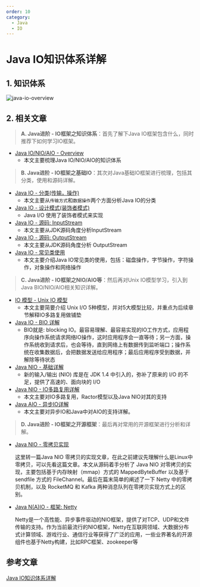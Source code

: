 ```yaml
---
order: 10
category:
  - Java
  - IO
---
```


# Java IO知识体系详解

## 1. 知识体系

![java-io-overview](https://zszblog.oss-cn-beijing.aliyuncs.com/zszblog/java-io-overview.jpeg)

## 2. 相关文章

> **A. Java进阶 - IO框架之知识体系**：首先了解下Java IO框架包含什么，同时推荐下如何学习IO框架。

- [Java IO/NIO/AIO - Overview](https://pdai.tech/md/java/io/java-io-overview.html)
  - 本文主要梳理Java IO/NIO/AIO的知识体系

> **B. Java进阶 - IO框架之基础IO**：其次对Java基础IO框架进行梳理，包括其分类，使用和源码详解。

- [Java IO - 分类(传输，操作)](https://pdai.tech/md/java/io/java-io-basic-category.html)
  - 本文主要从`传输方式`和`数据操作`两个方面分析Java IO的分类
- [Java IO - 设计模式(装饰者模式)](https://pdai.tech/md/java/io/java-io-basic-design-pattern.html)
  - Java I/O 使用了装饰者模式来实现
- [Java IO - 源码: InputStream](https://pdai.tech/md/java/io/java-io-basic-code-inputstream.html)
  - 本文主要从JDK源码角度分析InputStream
- [Java IO - 源码: OutputStream](https://pdai.tech/md/java/io/java-io-basic-code-outputstream.html)
  - 本文主要从JDK源码角度分析 OutputStream
- [Java IO - 常见类使用](https://pdai.tech/md/java/io/java-io-basic-usage.html)
  - 本文主要介绍Java IO常见类的使用，包括：磁盘操作，字节操作，字符操作，对象操作和网络操作

> **C. Java进阶 - IO框架之NIO/AIO等**：然后再对Unix IO模型学习，引入到Java BIO/NIO/AIO相关知识详解。

- [IO 模型 - Unix IO 模型](https://pdai.tech/md/java/io/java-io-model.html)
  - 本文主要简要介绍 Unix I/O 5种模型，并对5大模型比较，并重点为后续章节解释IO多路复用做铺垫
- [Java IO - BIO 详解](https://pdai.tech/md/java/io/java-io-bio.html)
  - BIO就是: blocking IO。最容易理解、最容易实现的IO工作方式，应用程序向操作系统请求网络IO操作，这时应用程序会一直等待；另一方面，操作系统收到请求后，也会等待，直到网络上有数据传到监听端口；操作系统在收集数据后，会把数据发送给应用程序；最后应用程序受到数据，并解除等待状态
- [Java NIO - 基础详解](https://pdai.tech/md/java/io/java-io-nio.html)
  - 新的输入/输出 (NIO) 库是在 JDK 1.4 中引入的，弥补了原来的 I/O 的不足，提供了高速的、面向块的 I/O
- [Java NIO - IO多路复用详解](https://pdai.tech/md/java/io/java-io-nio-select-epoll.html)
  - 本文主要对IO多路复用，Ractor模型以及Java NIO对其的支持
- [Java AIO - 异步IO详解](https://pdai.tech/md/java/io/java-io-aio.html)
  - 本文主要对异步IO和Java中对AIO的支持详解。

> **D. Java进阶 - IO框架之开源框架**：最后再对常用的开源框架进行分析和详解。

- [Java NIO - 零拷贝实现](https://pdai.tech/md/java/io/java-io-nio-zerocopy.html)

  这里转一篇Java NIO 零拷贝的实现文章，在此之前建议先理解什么是Linux中零拷贝，可以先看这篇文章。本文从源码着手分析了 Java NIO 对零拷贝的实现，主要包括基于内存映射（mmap）方式的 MappedByteBuffer 以及基于 sendfile 方式的 FileChannel。最后在篇末简单的阐述了一下 Netty 中的零拷贝机制，以及 RocketMQ 和 Kafka 两种消息队列在零拷贝实现方式上的区别。

- [Java N(A)IO - 框架: Netty](https://pdai.tech/md/java/io/java-io-nio-netty.html)

  Netty是一个高性能、异步事件驱动的NIO框架，提供了对TCP、UDP和文件传输的支持。作为当前最流行的NIO框架，Netty在互联网领域、大数据分布式计算领域、游戏行业、通信行业等获得了广泛的应用，一些业界著名的开源组件也基于Netty构建，比如RPC框架、zookeeper等

## 参考文章

[Java IO知识体系详解](https://pdai.tech/md/java/io/java-io-overview.html)